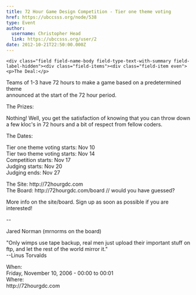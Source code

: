 ```yaml
---
title: 72 Hour Game Design Competition - Tier one theme voting 
href: https://ubccsss.org/node/538
type: Event
author:
  username: Christopher Head
  link: https://ubccsss.org/user/2
date: 2012-10-21T22:50:00.000Z
---
```



    <div class="field field-name-body field-type-text-with-summary field-label-hidden"><div class="field-items"><div class="field-item even"><p>The Deal:</p>
<p>Teams of 1-3 have 72 hours to make a game based on a predetermined theme<br>
announced at the start of the 72 hour period.</p>
<p>The Prizes:</p>
<p>Nothing! Well, you get the satisfaction of knowing that you can throw down<br>
a few kloc&apos;s in 72 hours and a bit of respect from fellow coders.</p>
<p>The Dates:</p>
<p>Tier one theme voting starts: Nov 10<br>
Tier two theme voting starts: Nov 14<br>
Competition starts: Nov 17<br>
Judging starts: Nov 20<br>
Judging ends: Nov 27</p>
<p>The Site: http://72hourgdc.com<br>
The Board: http://72hourgdc.com/board // would you have guessed?</p>
<p>More info on the site/board. Sign up as soon as possible if you are<br>
interested!</p>
<p>-- </p>
<p>Jared Norman (mrnorms on the board)</p>
<p>&quot;Only wimps use tape backup, real men just upload their important stuff on<br>
ftp, and let the rest of the world mirror it.&quot;<br>
--Linus Torvalds</p>
</div></div></div><div class="field field-name-field-dates field-type-datetime field-label-above"><div class="field-label">When:&#xA0;</div><div class="field-items"><div class="field-item even"><span class="date-display-single">Friday, November 10, 2006 - <span class="date-display-range"><span class="date-display-start">00:00</span> to <span class="date-display-end">00:01</span></span></span></div></div></div><div class="field field-name-field-location field-type-text field-label-above"><div class="field-label">Where:&#xA0;</div><div class="field-items"><div class="field-item even">http://72hourgdc.com</div></div></div>    <footer>
          </footer>
    